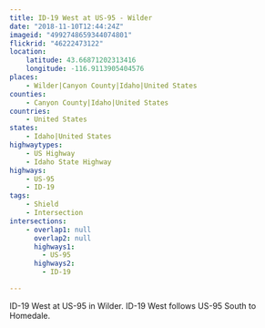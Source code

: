 ```yaml
---
title: ID-19 West at US-95 - Wilder
date: "2018-11-10T12:44:24Z"
imageid: "4992748659344074801"
flickrid: "46222473122"
location:
    latitude: 43.66871202313416
    longitude: -116.9113905404576
places:
    - Wilder|Canyon County|Idaho|United States
counties:
    - Canyon County|Idaho|United States
countries:
    - United States
states:
    - Idaho|United States
highwaytypes:
    - US Highway
    - Idaho State Highway
highways:
    - US-95
    - ID-19
tags:
    - Shield
    - Intersection
intersections:
    - overlap1: null
      overlap2: null
      highways1:
        - US-95
      highways2:
        - ID-19

---
```

ID-19 West at US-95 in Wilder.  ID-19 West follows US-95 South to Homedale.